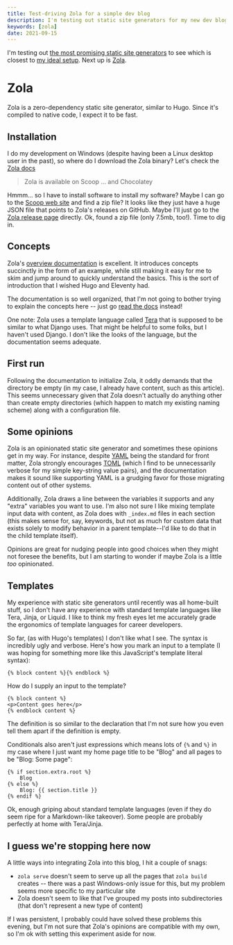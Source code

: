 ```yaml
---
title: Test-driving Zola for a simple dev blog
description: I'm testing out static site generators for my new dev blog. Here's my first experience with Zola.
keywords: [zola]
date: 2021-09-15
---
```


I'm testing out [the most promising static site generators](comparison.md) to see which is closest to [my ideal setup](overview.md). Next up is [Zola](https://www.getzola.org/).

# Zola
Zola is a zero-dependency static site generator, similar to Hugo. Since it's compiled to native code, I expect it to be fast.

## Installation
I do my development on Windows (despite having been a Linux desktop user in the past), so where do I download the Zola binary? Let's check the [Zola docs](https://www.getzola.org/documentation/getting-started/installation/)

> Zola is available on Scoop ... and Chocolatey

Hmmm... so I have to install software to install my software? Maybe I can go to the [Scoop web site](https://scoop.sh/) and find a zip file? It looks like they just have a huge JSON file that points to Zola's releases on GitHub. Maybe I'll just go to the [Zola release page](https://github.com/getzola/zola/releases) directly. Ok, found a zip file (only 7.5mb, too!). Time to dig in.

## Concepts
Zola's [overview documentation](https://www.getzola.org/documentation/getting-started/overview/) is excellent. It introduces concepts succinctly in the form of an example, while still making it easy for me to skim and jump around to quickly understand the basics. This is the sort of introduction that I wished Hugo and Eleventy had.

The documentation is so well organized, that I'm not going to bother trying to explain the concepts here -- just go [read the docs](https://www.getzola.org/documentation/getting-started/overview/) instead!

One note: Zola uses a template language called [Tera](https://tera.netlify.app/docs#templates) that is supposed to be similar to what Django uses. That might be helpful to some folks, but I haven't used Django. I don't like the looks of the language, but the documentation seems adequate.

## First run
Following the documentation to initialize Zola, it oddly demands that the directory be empty (in my case, I already have content, such as this article). This seems unnecessary given that Zola doesn't actually do anything other than create empty directories (which happen to match my existing naming scheme) along with a configuration file.

## Some opinions
Zola is an opinionated static site generator and sometimes these opinions get in my way. For instance, despite [YAML](https://en.wikipedia.org/wiki/YAML) being the standard for front matter, Zola strongly encourages [TOML](https://toml.io/en/) (which I find to be unnecessarily verbose for my simple key-string value pairs), and the documentation makes it sound like supporting YAML is a grudging favor for those migrating content out of other systems.

Additionally, Zola draws a line between the variables it supports and any "extra" variables you want to use. I'm also not sure I like  mixing template input data with content, as Zola does with `_index.md` files in each section (this makes sense for, say, keywords, but not as much for custom data that exists solely to modify behavior in a parent template--I'd like to do that in the child template itself).

Opinions are great for nudging people into good choices when they might not foresee the benefits, but I am starting to wonder if maybe Zola is a little *too* opinionated.

## Templates
My experience with static site generators until recently was all home-built stuff, so I don't have any experience with standard template languages like Tera, Jinja, or Liquid. I like to think my fresh eyes let me accurately grade the ergonomics of template languages for career developers.

So far, (as with Hugo's templates) I don't like what I see. The syntax is incredibly ugly and verbose. Here's how you mark an input to a template (I was hoping for something more like this JavaScript's template literal syntax):

```jinja
{% block content %}{% endblock %}
```

How do I supply an input to the template?

```jinja
{% block content %}
<p>Content goes here</p>
{% endblock content %}
```

The definition is so similar to the declaration that I'm not sure how you even tell them apart if the definition is empty.

Conditionals also aren't just expressions which means lots of `{%` and `%}` in my case where I just want my home page title to be "Blog" and all pages to be "Blog: Some page":

```jinja
{% if section.extra.root %}
    Blog
{% else %}
    Blog: {{ section.title }}
{% endif %}
```

Ok, enough griping about standard template languages (even if they do seem ripe for a Markdown-like takeover). Some people are probably perfectly at home with Tera/Jinja.

## I guess we're stopping here now
A little ways into integrating Zola into this blog, I hit a couple of snags:

* `zola serve` doesn't seem to serve up all the pages that `zola build` creates -- there was a past Windows-only issue for this, but my problem seems more specific to my particular site
* Zola doesn't seem to like that I've grouped my posts into subdirectories (that don't represent a new type of content)

If I was persistent, I probably could have solved these problems this evening, but I'm not sure that Zola's opinions are compatible with my own, so I'm ok with setting this experiment aside for now.